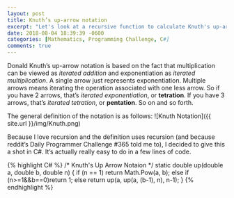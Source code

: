 ```yaml
---
layout: post
title: Knuth’s up-arrow notation
excerpt: "Let's look at a recursive function to calculate Knuth's up-arrow notation."
date: 2018-08-04 18:39:39 -0600
categories: [Mathematics, Programming Challenge, C#]
comments: true
---
```

Donald Knuth’s up-arrow notation is based on the fact that multiplication can be viewed as *iterated addition* and exponentiation as *iterated multiplication*. A single arrow just represents exponentiation. Multiple arrows means iterating the operation associated with one less arrow. So if you have 2 arrows, that’s *iterated exponentiation*, or **tetration**. If you have 3 arrows, that’s *iterated tetration*, or **pentation**. So on and so forth.

The general definition of the notation is as follows:
![Knuth Notation]({{ site.url }}/img/Knuth.png)

Because I love recursion and the definition uses recursion (and because reddit’s Daily Programmer Challenge #365 told me to), I decided to give this a shot in C#. It’s actually really easy to do in a few lines of code.

{% highlight C# %}
/* Knuth's Up Arrow Notaion */
static double up(double a, double b, double n)
{
    if (n == 1) return Math.Pow(a, b);
    else if (n>=1&&b==0)return 1;
    else return up(a, up(a, (b-1), n), n-1);
}
{% endhighlight %}